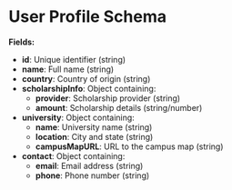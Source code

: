 # User Profile Schema

**Fields:**
- **id**: Unique identifier (string)
- **name**: Full name (string)
- **country**: Country of origin (string)
- **scholarshipInfo**: Object containing:
  - **provider**: Scholarship provider (string)
  - **amount**: Scholarship details (string/number)
- **university**: Object containing:
  - **name**: University name (string)
  - **location**: City and state (string)
  - **campusMapURL**: URL to the campus map (string)
- **contact**: Object containing:
  - **email**: Email address (string)
  - **phone**: Phone number (string)
